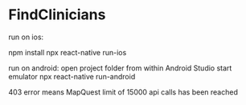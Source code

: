 # FindClinicians

run on ios:

npm install
npx react-native run-ios

run on android:
open project folder from within Android Studio
start emulator
npx react-native run-android

403 error means MapQuest limit of 15000 api calls has been reached
